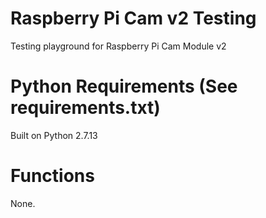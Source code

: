 # Raspberry Pi Cam v2 Testing
Testing playground for Raspberry Pi Cam Module v2


# Python Requirements (See requirements.txt)
Built on Python 2.7.13

# Functions
None.